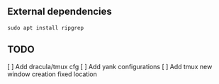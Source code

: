 ## External dependencies

```
sudo apt install ripgrep
```

## TODO

[ ] Add dracula/tmux cfg
[ ] Add yank configurations
[ ] Add tmux new window creation fixed location

